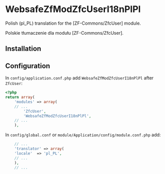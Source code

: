WebsafeZfModZfcUserI18nPlPl
===============================================================================

Polish (pl_PL) translation for the [ZF-Commons/ZfcUser] module.

Polskie tłumaczenie dla modułu [ZF-Commons/ZfcUser].



Installation
-------------------------------------------------------------------------------





Configuration
-------------------------------------------------------------------------------

In `config/application.conf.php` add `WebsafeZfModZfcUserI18nPlPl` after
`ZfcUser`:

~~~~ php
<?php
return array(
    'modules' => array(
	// ...
        'ZfcUser',
        'WebsafeZfModZfcUserI18nPlPl',
	// ...
    ),
~~~~


In `config/global.conf` or `module/Application/config/module.conf.php` add:

~~~~ php
    // ...
    'translator' => array(
	'locale'  => 'pl_PL',
	// ...
    ),
    // ...
~~~~

